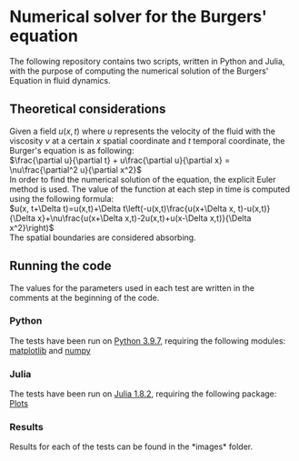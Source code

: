 <h1>
    Numerical solver for the Burgers' equation
</h1>

The following repository contains two scripts, written in Python and Julia, with the purpose of computing the numerical solution of the Burgers' Equation in fluid dynamics. 

<h2>
    Theoretical considerations
</h2>

Given a field $u(x,t)$ where $u$ represents the velocity of the fluid with the viscosity $\nu$ at a certain $x$ spatial coordinate and $t$ temporal coordinate, the Burger's equation is as following:  
$\frac{\partial u}{\partial t} + u\frac{\partial u}{\partial x} = \nu\frac{\partial^2 u}{\partial x^2}$  
In order to find the numerical solution of the equation, the explicit Euler method is used. The value of the function at each step in time is computed using the following formula:  
$u(x, t+\Delta t)=u(x,t)+\Delta t\left(-u(x,t)\frac{u(x+\Delta x, t)-u(x,t)}{\Delta x}+\nu\frac{u(x+\Delta x,t)-2u(x,t)+u(x-\Delta x,t)}{\Delta x^2}\right)$  
The spatial boundaries are considered absorbing.

<h2>
    Running the code
</h2>

The values for the parameters used in each test are written in the comments at the beginning of the code.

<h3>
    Python
</h3>

The tests have been run on [Python 3.9.7](https://www.python.org/downloads/release/python-397/), requiring the following modules: [matplotlib](https://matplotlib.org/) and [numpy](https://numpy.org/)

<h3>
    Julia
</h3>

The tests have been run on [Julia 1.8.2](https://julialang.org/downloads/), requiring the following package: [Plots](https://docs.juliaplots.org/stable/)

<h3>
    Results
</h3>
Results for each of the tests can be found in the *images* folder. 
